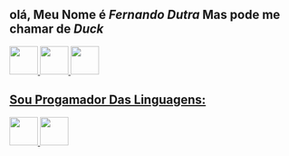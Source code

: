 
## olá, Meu Nome é ***Fernando Dutra*** Mas pode me chamar de ***Duck***

<div>
    <a href="https://twitter.com/SrVoid__">
    <img height="50cm" src="https://img.shields.io/badge/Twitter-1DA1F2?style=for-the-badge&logo=twitter&logoColor=white">
    <a href="https://www.instagram.com/srvoid__/">
    <img height="50cm" src="https://img.shields.io/badge/Instagram-E4405F?style=for-the-badge&logo=instagram&logoColor=white">
    <a href="https://www.youtube.com/channel/UCwx0ZmftvUEpotkKnKZiJqQ">
    <img height="50cm" src="https://img.shields.io/badge/YouTube-FF0000?style=for-the-badge&logo=youtube&logoColor=white">
</div>
     
## Sou Progamador Das Linguagens:
<div>
    <img height="50cm" src="https://img.shields.io/badge/Python-3776AB?style=for-the-badge&logo=python&logoColor=white">
    <img height="50cm" src="https://img.shields.io/badge/Java-ED8B00?style=for-the-badge&logo=java&logoColor=white">
</div>     
      
